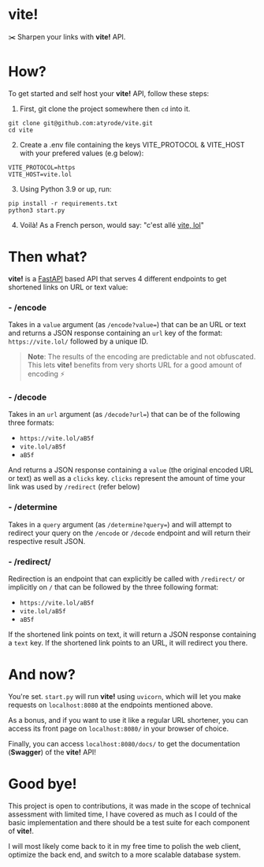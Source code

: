 # vite!

✂️ Sharpen your links with **vite!** API.

# How?

To get started and self host your **vite!** API, follow these steps:

1. First, git clone the project somewhere then `cd` into it.
```shell
git clone git@github.com:atyrode/vite.git
cd vite
```

2. Create a .env file containing the keys VITE_PROTOCOL & VITE_HOST
 with your prefered values (e.g below):
```
VITE_PROTOCOL=https
VITE_HOST=vite.lol
```

3. Using Python 3.9 or up, run:
```shell
pip install -r requirements.txt
python3 start.py
```

4. Voilà! As a French person, would say: "c'est allé [vite, lol](http://vite.lol/)"

# Then what?

**vite!** is a [FastAPI](https://fastapi.tiangolo.com/) based API that serves 4 different endpoints to get shortened links on URL or text value:

### - /encode
Takes in a `value` argument (as `/encode?value=`) that can be an URL or text and returns a JSON response containing an `url` key of the format: `https://vite.lol/` followed by a unique ID.

> **Note**: The results of the encoding are predictable and not obfuscated.
> This lets **vite!** benefits from very shorts URL for a good amount of encoding ⚡


### - /decode
Takes in an `url` argument (as `/decode?url=`) that can be of the following three formats:

- `https://vite.lol/aB5f`
- `vite.lol/aB5f`
- `aB5f`

And returns a JSON response containing a `value` (the original encoded URL or text) as well as a `clicks` key. `clicks` represent the amount of time your link was used by `/redirect` (refer below)


### - /determine
Takes in a `query` argument (as `/determine?query=`) and will attempt to redirect your query on the `/encode` or `/decode` endpoint and will return their respective result JSON.


### - /redirect/
Redirection is an endpoint that can explicitly be called with `/redirect/` or implicitly on `/` that can be followed by the three following format:

- `https://vite.lol/aB5f`
- `vite.lol/aB5f`
- `aB5f`

If the shortened link points on text, it will return a JSON response containing a `text` key.
If the shortened link points to an URL, it will redirect you there.

# And now?

You're set. `start.py` will run **vite!** using `uvicorn`, which will let you make requests on `localhost:8080` at the endpoints mentioned above.

As a bonus, and if you want to use it like a regular URL shortener, you can access its front page on `localhost:8080/` in your browser of choice.

Finally, you can access `localhost:8080/docs/` to get the documentation (**Swagger**) of the **vite!** API!

# Good bye!

This project is open to contributions, it was made in the scope of technical assessment with limited time, I have covered as much as I could of the basic implementation and there should be a test suite for each component of **vite!**.

I will most likely come back to it in my free time to polish the web client, optimize the back end, and switch to a more scalable database system.
